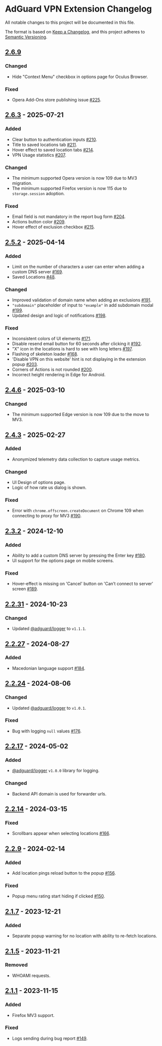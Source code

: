 # AdGuard VPN Extension Changelog

All notable changes to this project will be documented in this file.

The format is based on [Keep a Changelog](https://keepachangelog.com/en/1.0.0/),
and this project adheres to [Semantic Versioning](https://semver.org/spec/v2.0.0.html).

<!-- FIXME: Specify date (v2.6 patch 1) -->
## [2.6.9]

### Changed

- Hide "Context Menu" checkbox in options page for Oculus Browser.

### Fixed

- Opera Add-Ons store publishing issue [#225].

[2.6.9]: https://github.com/AdguardTeam/AdGuardVPNExtension/compare/v2.6.3...v2.6.9
[#225]: https://github.com/AdguardTeam/AdGuardVPNExtension/issues/225

## [2.6.3] - 2025-07-21

### Added

- Clear button to authentication inputs [#210].
- Title to saved locations tab [#211].
- Hover effect to saved location tabs [#214].
- VPN Usage statistics [#207].

### Changed

- The minimum supported Opera version is now 109 due to MV3 migration.
- The minimum supported Firefox version is now 115 due to `storage.session` adoption.

### Fixed

- Email field is not mandatory in the report bug form [#204].
- Actions button color [#209].
- Hover effect of exclusion checkbox [#215].

[2.6.3]: https://github.com/AdguardTeam/AdGuardVPNExtension/compare/v2.5.2...v2.6.3
[#204]: https://github.com/AdguardTeam/AdGuardVPNExtension/issues/204
[#207]: https://github.com/AdguardTeam/AdGuardVPNExtension/issues/207
[#209]: https://github.com/AdguardTeam/AdGuardVPNExtension/issues/209
[#210]: https://github.com/AdguardTeam/AdGuardVPNExtension/issues/210
[#211]: https://github.com/AdguardTeam/AdGuardVPNExtension/issues/211
[#214]: https://github.com/AdguardTeam/AdGuardVPNExtension/issues/214
[#215]: https://github.com/AdguardTeam/AdGuardVPNExtension/issues/215

## [2.5.2] - 2025-04-14

### Added

- Limit on the number of characters a user can enter when adding a custom DNS server [#169].
- Saved Locations [#48].

### Changed

- Improved validation of domain name when adding an exclusions [#191].
- `"subdomain"` placeholder of input to `"example"` in add subdomain modal [#199].
- Updated design and logic of notifications [#198].

### Fixed

- Inconsistent colors of UI elements [#171].
- Disable resend email button for 60 seconds after clicking it [#192].
- "X" icon in the locations is hard to see with long letters [#197].
- Flashing of skeleton loader [#168].
- 'Disable VPN on this website' hint is not displaying in the extension popup [#203].
- Corners of Actions is not rounded [#200].
- Incorrect height rendering in Edge for Android.

[2.5.2]: https://github.com/AdguardTeam/AdGuardVPNExtension/compare/v2.4.6...v2.5.2
[#48]: https://github.com/AdguardTeam/AdGuardVPNExtension/issues/48
[#168]: https://github.com/AdguardTeam/AdGuardVPNExtension/issues/168
[#169]: https://github.com/AdguardTeam/AdGuardVPNExtension/issues/169
[#171]: https://github.com/AdguardTeam/AdGuardVPNExtension/issues/171
[#191]: https://github.com/AdguardTeam/AdGuardVPNExtension/issues/191
[#192]: https://github.com/AdguardTeam/AdGuardVPNExtension/issues/192
[#197]: https://github.com/AdguardTeam/AdGuardVPNExtension/issues/197
[#198]: https://github.com/AdguardTeam/AdGuardVPNExtension/issues/198
[#199]: https://github.com/AdguardTeam/AdGuardVPNExtension/issues/199
[#200]: https://github.com/AdguardTeam/AdGuardVPNExtension/issues/200
[#203]: https://github.com/AdguardTeam/AdGuardVPNExtension/issues/203

## [2.4.6] - 2025-03-10

### Changed

- The minimum supported Edge version is now 109 due to the move to MV3.

[2.4.6]: https://github.com/AdguardTeam/AdGuardVPNExtension/compare/v2.4.3...v2.4.6

## [2.4.3] - 2025-02-27

### Added

- Anonymized telemetry data collection to capture usage metrics.

### Changed

- UI Design of options page.
- Logic of how rate us dialog is shown.

### Fixed

- Error with `chrome.offscreen.createDocument` on Chrome 109 when connecting to proxy for MV3 [#190].

[2.4.3]: https://github.com/AdguardTeam/AdGuardVPNExtension/compare/v2.3.2...v2.4.3
[#190]: https://github.com/AdguardTeam/AdGuardVPNExtension/issues/190

## [2.3.2] - 2024-12-10

### Added

- Ability to add a custom DNS server by pressing the Enter key [#180].
- UI support for the options page on mobile screens.

### Fixed

- Hover-effect is missing on 'Cancel' button on 'Can’t connect to server' screen [#189].

[2.3.2]: https://github.com/AdguardTeam/AdGuardVPNExtension/compare/v2.2.32...v2.3.2
[#180]: https://github.com/AdguardTeam/AdGuardVPNExtension/issues/180
[#189]: https://github.com/AdguardTeam/AdGuardVPNExtension/issues/189

## [2.2.31] - 2024-10-23

### Changed

- Updated [@adguard/logger] to `v1.1.1`.

[2.2.31]: https://github.com/AdguardTeam/AdGuardVPNExtension/compare/v2.2.27...v2.2.31

## [2.2.27] - 2024-08-27

### Added

- Macedonian language support [#184].

[2.2.27]: https://github.com/AdguardTeam/AdGuardVPNExtension/compare/v2.2.24...v2.2.27
[#184]: https://github.com/AdguardTeam/AdGuardVPNExtension/issues/184

## [2.2.24] - 2024-08-06

### Changed

- Updated [@adguard/logger] to `v1.0.1`.

### Fixed

- Bug with logging `null` values [#176].

[2.2.24]: https://github.com/AdguardTeam/AdGuardVPNExtension/compare/v2.2.20...v2.2.24
[#176]: https://github.com/AdguardTeam/AdGuardVPNExtension/issues/176

## [2.2.17] - 2024-05-02

### Added

- [@adguard/logger] `v1.0.0` library for logging.

### Changed

- Backend API domain is used for forwarder urls.

[2.2.17]: https://github.com/AdguardTeam/AdGuardVPNExtension/compare/v2.2.14...v2.2.17

## [2.2.14] - 2024-03-15

### Fixed

- Scrollbars appear when selecting locations [#166].

[2.2.14]: https://github.com/AdguardTeam/AdGuardVPNExtension/compare/v2.2.9...v2.2.14
[#166]: https://github.com/AdguardTeam/AdGuardVPNExtension/issues/166

## [2.2.9] - 2024-02-14

### Added

- Add location pings reload button to the popup [#156].

### Fixed

- Popup menu rating start hiding if clicked [#150].

[2.2.9]: https://github.com/AdguardTeam/AdGuardVPNExtension/compare/v2.1.7...v2.2.9
[#156]: https://github.com/AdguardTeam/AdGuardVPNExtension/issues/156
[#150]: https://github.com/AdguardTeam/AdGuardVPNExtension/issues/150

## [2.1.7] - 2023-12-21

### Added

- Separate popup warning for no location with ability to re-fetch locations.

[2.1.7]: https://github.com/AdguardTeam/AdGuardVPNExtension/compare/v2.1.5...v2.1.7

## [2.1.5] - 2023-11-21

### Removed

- WHOAMI requests.

[2.1.5]: https://github.com/AdguardTeam/AdGuardVPNExtension/compare/v2.1.1...v2.1.5

## [2.1.1] - 2023-11-15

### Added

- Firefox MV3 support.

### Fixed

- Logs sending during bug report [#149].

[2.1.1]: https://github.com/AdguardTeam/AdGuardVPNExtension/compare/v2.0.65...v2.1.1
[#149]: https://github.com/AdguardTeam/AdGuardVPNExtension/issues/149

[@adguard/logger]: https://github.com/AdguardTeam/tsurlfilter/blob/master/packages/logger/CHANGELOG.md
